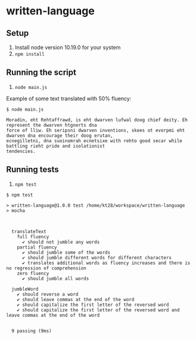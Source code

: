 # written-language

## Setup
1. Install node version 10.19.0 for your system
1. `npm install`

## Running the script
1. `node main.js`

Example of some text translated with 50% fluency:

```
$ node main.js

Moradin, eht Rehtaffrawd, is eht dwarven lufwal doog chief deity. Eh represent the dwarven htgnerts dna
force of lliw. Eh seripsni dwarven inventions, skees ot evorpmi eht dwarven dna encourage their doog erutan,
ecnegilletni, dna suoinomrah ecnetsixe with rehto good secar while battling rieht pride and isolationist
tendencies.

```

## Running tests
1. `npm test`

```
$ npm test

> written-language@1.0.0 test /home/kt28/workspace/written-language
> mocha



  translateText
    full fluency
      ✔ should not jumble any words
    partial fluency
      ✔ should jumble some of the words
      ✔ should jumble different words for different characters
      ✔ translates additional words as fluency increases and there is no regression of comprehension
    zero fluency
      ✔ should jumble all words

  jumbleWord
    ✔ should reverse a word
    ✔ should leave commas at the end of the word
    ✔ should capitalize the first letter of the reversed word
    ✔ should capitalize the first letter of the reversed word and leave commas at the end of the word


  9 passing (9ms)
```